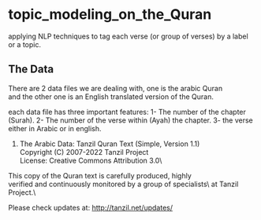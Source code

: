 # topic_modeling_on_the_Quran
applying NLP techniques to tag each verse (or group of verses) by a label or a topic.


## The Data
There are 2 data files we are dealing with, one is the arabic Quran\
and the other one is an English translated version of the Quran.

each data file has three important features:
1- The number of the chapter (Surah).
2- The number of the verse within (Ayah) the chapter.
3-  the verse either in Arabic or in english.

1. The Arabic Data:
  Tanzil Quran Text (Simple, Version 1.1)\
  Copyright (C) 2007-2022 Tanzil Project\
  License: Creative Commons Attribution 3.0\

  This copy of the Quran text is carefully produced, highly\
  verified and continuously monitored by a group of specialists\ 
  at Tanzil Project.\

  Please check updates at: http://tanzil.net/updates/
